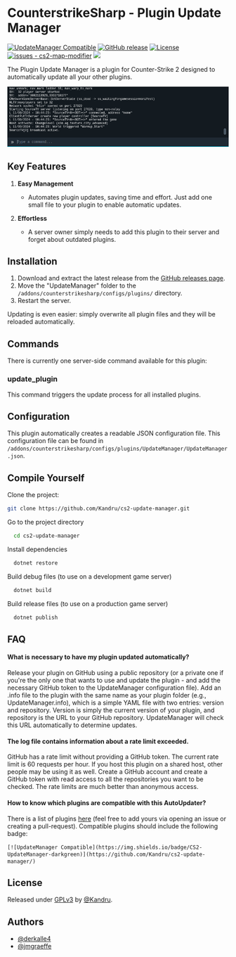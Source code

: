 # CounterstrikeSharp - Plugin Update Manager

[![UpdateManager Compatible](https://img.shields.io/badge/CS2-UpdateManager-darkgreen)](https://github.com/Kandru/cs2-update-manager/)
[![GitHub release](https://img.shields.io/github/release/Kandru/cs2-update-manager?include_prereleases=&sort=semver&color=blue)](https://github.com/Kandru/cs2-update-manager/releases/)
[![License](https://img.shields.io/badge/License-GPLv3-blue)](#license)
[![issues - cs2-map-modifier](https://img.shields.io/github/issues/Kandru/cs2-update-manager)](https://github.com/Kandru/cs2-update-manager/issues)
[![](https://www.paypalobjects.com/en_US/i/btn/btn_donateCC_LG.gif)](https://www.paypal.com/donate/?hosted_button_id=C2AVYKGVP9TRG)

The Plugin Update Manager is a plugin for Counter-Strike 2 designed to automatically update all your other plugins.

![Example Usage GIF](https://github.com/Kandru/cs2-update-manager/blob/main/assets/update_plugins.gif?raw=true)

## Key Features

1. **Easy Management**
   - Automates plugin updates, saving time and effort. Just add one small file to your plugin to enable automatic updates.

2. **Effortless**
   - A server owner simply needs to add this plugin to their server and forget about outdated plugins.

## Installation

1. Download and extract the latest release from the [GitHub releases page](https://github.com/Kandru/cs2-map-modifier/releases/).
2. Move the "UpdateManager" folder to the `/addons/counterstrikesharp/configs/plugins/` directory.
3. Restart the server.

Updating is even easier: simply overwrite all plugin files and they will be reloaded automatically.

## Commands

There is currently one server-side command available for this plugin:

### update_plugin

This command triggers the update process for all installed plugins.

## Configuration

This plugin automatically creates a readable JSON configuration file. This configuration file can be found in `/addons/counterstrikesharp/configs/plugins/UpdateManager/UpdateManager.json`.

## Compile Yourself

Clone the project:

```bash
git clone https://github.com/Kandru/cs2-update-manager.git
```

Go to the project directory

```bash
  cd cs2-update-manager
```

Install dependencies

```bash
  dotnet restore
```

Build debug files (to use on a development game server)

```bash
  dotnet build
```

Build release files (to use on a production game server)

```bash
  dotnet publish
```

## FAQ

#### What is necessary to have my plugin updated automatically?

Release your plugin on GitHub using a public repository (or a private one if you're the only one that wants to use and update the plugin - and add the necessary GitHub token to the UpdateManager configuration file). Add an .info file to the plugin with the same name as your plugin folder (e.g., UpdateManager.info), which is a simple YAML file with two entries: version and repository. Version is simply the current version of your plugin, and repository is the URL to your GitHub repository. UpdateManager will check this URL automatically to determine updates.

#### The log file contains information about a rate limit exceeded.

GitHub has a rate limit without providing a GitHub token. The current rate limit is 60 requests per hour. If you host this plugin on a shared host, other people may be using it as well. Create a GitHub account and create a GitHub token with read access to all the repositories you want to be checked. The rate limits are much better than anonymous access.

#### How to know which plugins are compatible with this AutoUpdater?

There is a list of plugins [here](https://github.com/Kandru/cs2-update-manager/blob/main/COMPATIBLE_PLUGINS.md) (feel free to add yours via opening an issue or creating a pull-request). Compatible plugins should include the following badge:

```
[![UpdateManager Compatible](https://img.shields.io/badge/CS2-UpdateManager-darkgreen)](https://github.com/Kandru/cs2-update-manager/)
```

## License

Released under [GPLv3](/LICENSE) by [@Kandru](https://github.com/Kandru).

## Authors

- [@derkalle4](https://www.github.com/derkalle4)
- [@jmgraeffe](https://www.github.com/jmgraeffe)
